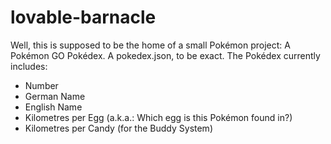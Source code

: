 # lovable-barnacle

Well, this is supposed to be the home of a small Pokémon project: A Pokémon GO Pokédex. A pokedex.json, to be exact.
The Pokédex currently includes:
- Number
- German Name
- English Name
- Kilometres per Egg (a.k.a.: Which egg is this Pokémon found in?)
- Kilometres per Candy (for the Buddy System)
